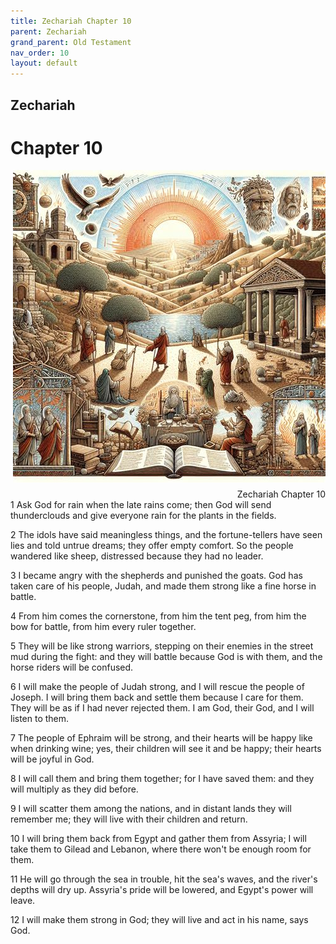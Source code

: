 ```yaml
---
title: Zechariah Chapter 10
parent: Zechariah
grand_parent: Old Testament
nav_order: 10
layout: default
---
```


## Zechariah

# Chapter 10

<div style="clear: both; text-align: right;">
    <img src="/assets/Image/Zechariah/500/10.jpg" alt="Zechariah Chapter 10" class="chapter-image" style="max-width: 100%; height: auto; float: right; margin: 0 0 10px 10px; padding-left: 10%;">
    <figcaption style="font-size: 14px;">Zechariah Chapter 10</figcaption>
</div>
1 Ask God for rain when the late rains come; then God will send thunderclouds and give everyone rain for the plants in the fields.

2 The idols have said meaningless things, and the fortune-tellers have seen lies and told untrue dreams; they offer empty comfort. So the people wandered like sheep, distressed because they had no leader.

3 I became angry with the shepherds and punished the goats. God has taken care of his people, Judah, and made them strong like a fine horse in battle.

4 From him comes the cornerstone, from him the tent peg, from him the bow for battle, from him every ruler together.

5 They will be like strong warriors, stepping on their enemies in the street mud during the fight: and they will battle because God is with them, and the horse riders will be confused.

6 I will make the people of Judah strong, and I will rescue the people of Joseph. I will bring them back and settle them because I care for them. They will be as if I had never rejected them. I am God, their God, and I will listen to them.

7 The people of Ephraim will be strong, and their hearts will be happy like when drinking wine; yes, their children will see it and be happy; their hearts will be joyful in God.

8 I will call them and bring them together; for I have saved them: and they will multiply as they did before.

9 I will scatter them among the nations, and in distant lands they will remember me; they will live with their children and return.

10 I will bring them back from Egypt and gather them from Assyria; I will take them to Gilead and Lebanon, where there won't be enough room for them.

11 He will go through the sea in trouble, hit the sea's waves, and the river's depths will dry up. Assyria's pride will be lowered, and Egypt's power will leave.

12 I will make them strong in God; they will live and act in his name, says God.


